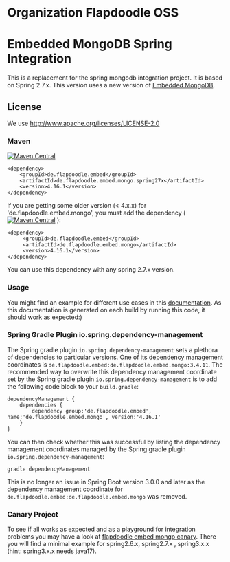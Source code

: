 # Organization Flapdoodle OSS

# Embedded MongoDB Spring Integration

This is a replacement for the spring mongodb integration project. It is based on Spring 2.7.x. This version uses a
new version of [Embedded MongoDB](https://github.com/flapdoodle-oss/de.flapdoodle.embed.mongo/).

## License

We use http://www.apache.org/licenses/LICENSE-2.0

### Maven

[![Maven Central](https://img.shields.io/maven-central/v/de.flapdoodle.embed/de.flapdoodle.embed.mongo.spring27x.svg)](https://maven-badges.herokuapp.com/maven-central/de.flapdoodle.embed/de.flapdoodle.embed.mongo.spring27x)

	<dependency>
		<groupId>de.flapdoodle.embed</groupId>
		<artifactId>de.flapdoodle.embed.mongo.spring27x</artifactId>
		<version>4.16.1</version>
	</dependency>

If you are getting some older version (< 4.x.x) for 'de.flapdoodle.embed.mongo', you must add the
dependency ( [![Maven Central](https://img.shields.io/maven-central/v/de.flapdoodle.embed/de.flapdoodle.embed.mongo.svg)](https://maven-badges.herokuapp.com/maven-central/de.flapdoodle.embed/de.flapdoodle.embed.mongo) ):

    <dependency>
         <groupId>de.flapdoodle.embed</groupId>
         <artifactId>de.flapdoodle.embed.mongo</artifactId>
         <version>4.16.1</version>
    </dependency>

You can use this dependency with any spring 2.7.x version.

### Usage

You might find an example for different use cases in this [documentation](HowTo.md). As this documentation is generated
on each build by running this code, it should work as expected:)

### Spring Gradle Plugin io.spring.dependency-management

The Spring gradle plugin `io.spring.dependency-management` sets a plethora of dependencies to particular versions.
One of its dependency management coordinates is `de.flapdoodle.embed:de.flapdoodle.embed.mongo:3.4.11`.
The recommended way to overwrite this dependency management coordinate set by the Spring gradle plugin
`io.spring.dependency-management` is to add the following code block to your `build.gradle`:
```
dependencyManagement {
    dependencies {
        dependency group:'de.flapdoodle.embed', name:'de.flapdoodle.embed.mongo', version:'4.16.1'
    }
}
```
You can then check whether this was successful by listing the dependency management coordinates managed by the
Spring gradle plugin `io.spring.dependency-management`:
```
gradle dependencyManagement
```
This is no longer an issue in Spring Boot version 3.0.0 and later as the dependency management coordinate for
`de.flapdoodle.embed:de.flapdoodle.embed.mongo` was removed.  

### Canary Project

To see if all works as expected and as a playground for integration problems you may have a look at
[flapdoodle embed mongo canary](https://github.com/flapdoodle-oss/de.flapdoodle.embed.mongo.canary). There you will
find a minimal example for spring2.6.x, spring2.7.x , spring3.x.x (hint: spring3.x.x needs java17). 
